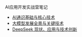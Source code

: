 AI应用开发实战营笔记

- [AI通识基础与核心技术](1.机器学习与深度学习理论基础.md)
- [大模型发展全景与关键技术](2.大模型发展全景与关键技术.md)
- [DeepSeek 现状、应用与技术创新](3.DeepSeek现状&应用&技术创新.md)